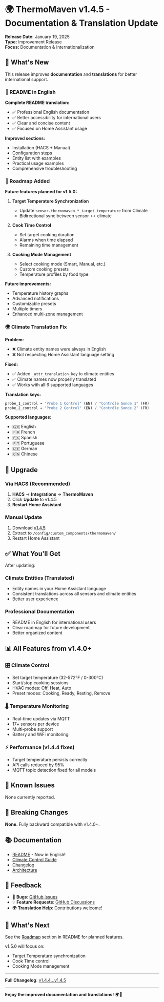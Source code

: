# 🌍 ThermoMaven v1.4.5 - Documentation & Translation Update

**Release Date:** January 19, 2025  
**Type:** Improvement Release  
**Focus:** Documentation & Internationalization

## 🎯 What's New

This release improves **documentation** and **translations** for better international support.

### 📝 README in English

**Complete README translation:**
- ✅ Professional English documentation
- ✅ Better accessibility for international users
- ✅ Clear and concise content
- ✅ Focused on Home Assistant usage

**Improved sections:**
- Installation (HACS + Manual)
- Configuration steps
- Entity list with examples
- Practical usage examples
- Comprehensive troubleshooting

### 🚧 Roadmap Added

**Future features planned for v1.5.0:**

1. **Target Temperature Synchronization**
   - Update `sensor.thermomaven_*_target_temperature` from Climate
   - Bidirectional sync between sensor ↔ climate

2. **Cook Time Control**
   - Set target cooking duration
   - Alarms when time elapsed
   - Remaining time management

3. **Cooking Mode Management**
   - Select cooking mode (Smart, Manual, etc.)
   - Custom cooking presets
   - Temperature profiles by food type

**Future improvements:**
- Temperature history graphs
- Advanced notifications
- Customizable presets
- Multiple timers
- Enhanced multi-zone management

### 🌍 Climate Translation Fix

**Problem:**
- ❌ Climate entity names were always in English
- ❌ Not respecting Home Assistant language setting

**Fixed:**
- ✅ Added `_attr_translation_key` to climate entities
- ✅ Climate names now properly translated
- ✅ Works with all 6 supported languages

**Translation keys:**
```python
probe_1_control → "Probe 1 Control" (EN) / "Contrôle Sonde 1" (FR)
probe_2_control → "Probe 2 Control" (EN) / "Contrôle Sonde 2" (FR)
```

**Supported languages:**
- 🇬🇧 English
- 🇫🇷 French
- 🇪🇸 Spanish
- 🇵🇹 Portuguese
- 🇩🇪 German
- 🇨🇳 Chinese

## 🔄 Upgrade

### Via HACS (Recommended)

1. **HACS** → **Integrations** → **ThermoMaven**
2. Click **Update** to v1.4.5
3. **Restart Home Assistant**

### Manual Update

1. Download [v1.4.5](https://github.com/djiesr/thermomaven-ha/releases/tag/v1.4.5)
2. Extract to `/config/custom_components/thermomaven/`
3. Restart Home Assistant

## ✅ What You'll Get

After updating:

### Climate Entities (Translated)
- Entity names in your Home Assistant language
- Consistent translations across all sensors and climate entities
- Better user experience

### Professional Documentation
- README in English for international users
- Clear roadmap for future development
- Better organized content

## 📊 All Features from v1.4.0+

### 🎛️ Climate Control
- Set target temperature (32-572°F / 0-300°C)
- Start/stop cooking sessions
- HVAC modes: Off, Heat, Auto
- Preset modes: Cooking, Ready, Resting, Remove

### 🌡️ Temperature Monitoring
- Real-time updates via MQTT
- 17+ sensors per device
- Multi-probe support
- Battery and WiFi monitoring

### ⚡ Performance (v1.4.4 fixes)
- Target temperature persists correctly
- API calls reduced by 95%
- MQTT topic detection fixed for all models

## 🐛 Known Issues

None currently reported.

## 📝 Breaking Changes

**None.** Fully backward compatible with v1.4.0+.

## 📚 Documentation

- [README](README.md) - Now in English!
- [Climate Control Guide](CLIMATE_CONTROL_GUIDE.md)
- [Changelog](CHANGELOG.md)
- [Architecture](ARCHITECTURE.md)

## 💬 Feedback

- 🐛 **Bugs**: [GitHub Issues](https://github.com/djiesr/thermomaven-ha/issues)
- 💡 **Feature Requests**: [GitHub Discussions](https://github.com/djiesr/thermomaven-ha/discussions)
- 🌍 **Translation Help**: Contributions welcome!

## 🔮 What's Next

See the [Roadmap](README.md#-roadmap-to-do) section in README for planned features.

v1.5.0 will focus on:
- Target Temperature synchronization
- Cook Time control
- Cooking Mode management

---

**Full Changelog:** [v1.4.4...v1.4.5](https://github.com/djiesr/thermomaven-ha/compare/v1.4.4...v1.4.5)

---

**Enjoy the improved documentation and translations!** 🌍🎉

